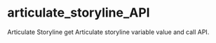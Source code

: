 # articulate_storyline_API
Articulate Storyline get Articulate storyline variable value and call API.
